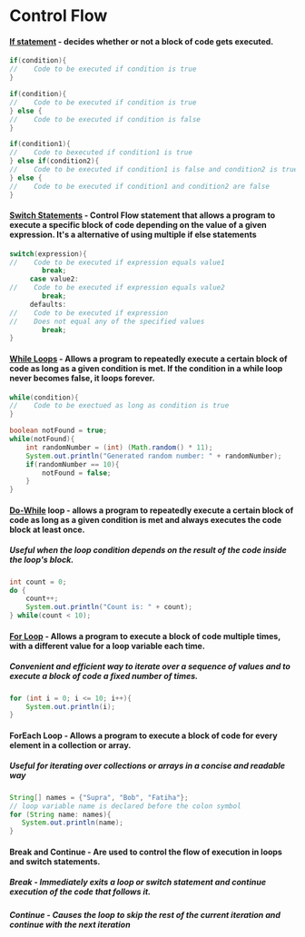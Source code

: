 # Control Flow

#### [**If statement**](IfStatement) - decides whether or not a block of code gets executed.
```java
if(condition){
//    Code to be executed if condition is true
}

if(condition){ 
//    Code to be executed if condition is true
} else { 
//    Code to be executed if condition is false
}

if(condition1){
//    Code to bexecuted if condition1 is true
} else if(condition2){
//    Code to be executed if condition1 is false and condition2 is true
} else {  
//    Code to be executed if condition1 and condition2 are false
}
```

#### [Switch Statements](SwitchStatements) - Control Flow statement that allows a program to execute a specific block of code depending on the value of a given expression. It's a alternative of using multiple if else statements
```java
switch(expression){
//    Code to be executed if expression equals value1
        break;
     case value2:
//    Code to be executed if expression equals value2
        break;
     defaults:
//    Code to be executed if expression
//    Does not equal any of the specified values
        break;
}
```

#### [While Loops](WhileLoops) - Allows a program to repeatedly execute a certain block of code as long as a given condition is met. If the condition in a while loop never becomes false, it loops forever.
```java
while(condition){
//    Code to be exectued as long as condition is true
}

boolean notFound = true;
while(notFound){
    int randomNumber = (int) (Math.random() * 11);
    System.out.println("Generated random number: " + randomNumber);
    if(randomNumber == 10){
        notFound = false;
    }
}
```
#### [**Do-While**](WhileLoops) loop - allows a program to repeatedly execute a certain block of code as long as a given condition is met and always executes the code block at least once.
##### Useful when the loop condition depends on the result of the code inside the loop's block.
```java
int count = 0;
do {
    count++;
    System.out.println("Count is: " + count);
} while(count < 10);
```

#### [For Loop](ForLoops) - Allows a program to execute a block of code multiple times, with a different value for a loop variable each time.
##### Convenient and efficient way to iterate over a sequence of values and to execute a block of code a fixed number of times.
```java
for (int i = 0; i <= 10; i++){
    System.out.println(i);
}
```

#### ForEach Loop - Allows a program to execute a block of code for every element in a collection or array. 
##### Useful for iterating over collections or arrays in a concise and readable way
```java
String[] names = {"Supra", "Bob", "Fatiha"};
// loop variable name is declared before the colon symbol
for (String name: names){
   System.out.println(name); 
}
```

#### Break and Continue - Are used to control the flow of execution in loops and switch statements.
##### Break - Immediately exits a loop or switch statement and continue execution of the code that follows it.
##### Continue - Causes the loop to skip the rest of the current iteration and continue with the next iteration